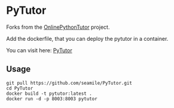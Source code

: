 # PyTutor

Forks from the [OnlinePythonTutor](https://github.com/pgbovine/OnlinePythonTutor) project.

Add the dockerfile, that you can deploy the pytutor in a container.

You can visit here: [PyTutor](http://py.seamile.cn/)

## Usage

```shell
git pull https://github.com/seamile/PyTutor.git
cd PyTutor
docker build -t pytutor:latest .
docker run -d -p 8003:8003 pytutor
```
